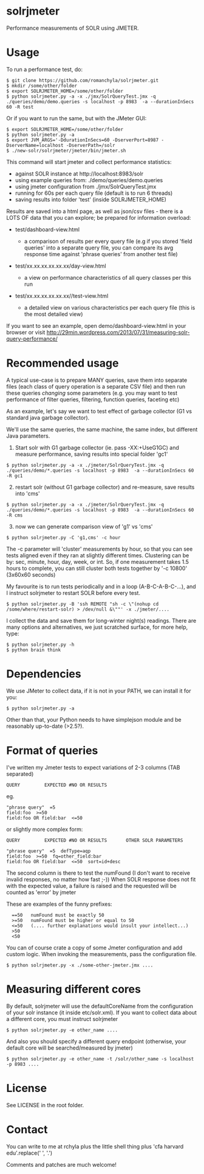 solrjmeter
==========

Performance measurements of SOLR using JMETER.


Usage
=====


To run a performance test, do:

```  
$ git clone https://github.com/romanchyla/solrjmeter.git
$ mkdir /some/other/folder
$ export SOLRJMETER_HOME=/some/other/folder
$ python solrjmeter.py -a -x ./jmx/SolrQueryTest.jmx -q ./queries/demo/demo.queries -s localhost -p 8983  -a --durationInSecs 60 -R test
```

Or if you want to run the same, but with the JMeter GUI:

```
$ export SOLRJMETER_HOME=/some/other/folder
$ python solrjmeter.py -a
$ export JVM_ARGS='-DdurationInSecs=60 -DserverPort=8987 -DserverName=localhost -DserverPath=/solr
$ ./new-solr/solrjmeter/jmeter/bin/jmeter.sh
```


This command will start jmeter and collect performance statistics:
  - against SOLR instance at http://localhost:8983/solr
  - using example queries from: ./demo/queries/demo.queries
  - using jmeter configuration from ./jmx/SolrQueryTest.jmx
  - running for 60s per each query file (default is to run 6 threads)
  - saving results into folder 'test' (inside SOLRJMETER_HOME)



Results are saved into a html page, as well as json/csv files - there is a LOTS OF data that you can explore;
be prepared for information overload:

  - test/dashboard-view.html
      - a comparison of results per every query file (e.g if you stored 'field queries' into a
        separate query file, you can compare its avg response time against 'phrase queries' from 
        another test file)
  
  - test/xx.xx.xx.xx.xx.xx/day-view.html
      - a view on performance characteristics of all query classes per this run 
      
  - test/xx.xx.xx.xx.xx.xx/<query-file>/test-view.html
      - a detailed view on various characteristics per each query file (this is the most detailed view)
      

If you want to see an example, open demo/dashboard-view.html in your browser  or visit
http://29min.wordpress.com/2013/07/31/measuring-solr-query-performance/




Recommended usage
=================

A typical use-case is to prepare MANY queries, save them into
separate files (each class of query operation is a separate
CSV file) and then run these queries *changing* some parameters
(e.g. you may want to test performance of filter queries, filtering,
function queries, faceting etc)


As an example, let's say we want to test effect of garbage collector 
(G1 vs standard java garbage collector).

We'll use the same queries, the same machine, the same index, 
but different Java parameters.


1. Start solr with G1 garbage collector (ie. pass -XX:+UseG1GC) 
   and measure performance, saving results into special folder 'gc1'
  
  ```
  $ python solrjmeter.py -a -x ./jmeter/SolrQueryTest.jmx -q ./queries/demo/*.queries -s localhost -p 8983  -a --durationInSecs 60 -R gc1
  ```
  
2. restart solr (without G1 garbage collector) and re-measure, save results into 'cms'
  
  ```
  $ python solrjmeter.py -a -x ./jmeter/SolrQueryTest.jmx -q ./queries/demo/*.queries -s localhost -p 8983  -a --durationInSecs 60 -R cms
  ```
  
3. now we can generate comparison view of 'g1' vs 'cms'
  
  ```
  $ python solrjmeter.py -C 'g1,cms' -c hour
  ```
  
  The -c parameter will 'cluster' measurements by hour, so that you can see tests aligned even if they
  ran at slightly different times. Clustering can be by: sec, minute, hour, day, week, or int.
  So, if one measurement takes 1.5 hours to complete, you can still cluster both tests together by '-c 10800'
  (3x60x60 seconds)


My favourite is to run tests periodically and in a loop (A-B-C-A-B-C-...), and I instruct solrjmeter
to restart SOLR before every test. 
  
  ```
  $ python solrjmeter.py -B 'ssh REMOTE "sh -c \"(nohup cd /some/where/restart-solr) > /dev/null &\""' -x ./jmeter/....
  ```

I collect the data and save them for long-winter night(s) readings. There are many options and alternatives, 
we just scratched surface, for more help, type:

```
$ python solrjmeter.py -h
$ python brain think
```



Dependencies
============

We use JMeter to collect data, if it is not in your PATH, we can install it for you:

```
$ python solrjmeter.py -a
```

Other than that, your Python needs to have simplejson module and be reasonably up-to-date (>2.5?).



Format of queries
=================

I've written my Jmeter tests to expect variations of 2-3 columns (TAB separated)

```
QUERY         EXPECTED #NO OR RESULTS
```

eg.

```
"phrase query"  =5
field:foo  >=50
field:foo OR field:bar  <=50
```

or slightly more complex form:

```
QUERY         EXPECTED #NO OR RESULTS       OTHER SOLR PARAMETERS

"phrase query"  =5  defType=aqp
field:foo  >=50  fq=other_field:bar
field:foo OR field:bar  <=50  sort=id+desc
```


The second column is there to test the numFound (I don't want to receive
invalid responses, no matter how fast ;-)) When SOLR response does not fit
with the expected value, a failure is raised and the requested will be counted
as 'error' by jmeter

These are examples of the funny prefixes:

```
  ==50   numFound must be exactly 50
  >=50   numFound must be higher or equal to 50
  <=50   (.... further explanations would insult your intellect...)
  >50
  <50
```
  

You can of course crate a copy of some Jmeter configuration and add custom logic. When
invoking the measurements, pass the configuration file.

```
$ python solrjmeter.py -x ./some-other-jmeter.jmx ....
```


Measuring different cores
=========================

By default, solrjmeter will use the defaultCoreName from the configuration of 
your solr instance (it inside etc/solr.xml). If you want to collect data about
a different core, you must instruct solrjmeter

```
$ python solrjmeter.py -e other_name ....
```

And also you should specify a different query endpoint (otherwise, your default
core will be searched/measured by jmeter)


```
$ python solrjmeter.py -e other_name -t /solr/other_name -s localhost -p 8983 ....
```

License
=======

See LICENSE in the root folder.


Contact
=======

You can write to me at rchyla plus the little shell thing plus 'cfa harvard edu'.replace(' ', '.')

Comments and patches are much welcome!
